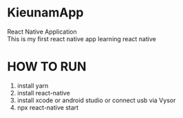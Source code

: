 # KieunamApp
React Native Application
<br/>This is my first react native app
learning react native

# HOW TO RUN
1. install yarn 
2. install react-native 
3. install xcode or android studio or connect usb via Vysor
4. npx react-native start
